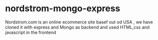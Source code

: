 # nordstrom-mongo-express
Nordstrom.com is an online ecommerce site basef out od USA , we have cloned it with express and Mongo as backend and used HTML,css and javascript in the frontend
